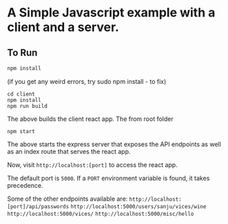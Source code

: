 # A Simple Javascript example with a client and a server.

## To Run

```javascript
npm install
```

(if you get any weird errors, try sudo npm install - to fix)

```
cd client
npm install
npm run build
```

The above builds the client react app.
The from root folder

```
npm start
```

The above starts the express server that exposes the API endpoints as well as an index route that serves the react app.

Now, visit `http://localhost:[port]` to access the react app.

The default port is `5000`. If a `PORT` environment variable is found, it takes precedence.

Some of the other endpoints available are:
`http://localhost:[port]/api/passwords`
`http://localhost:5000/users/sanju/vices/wine`
`http://localhost:5000/vices/`
`http://localhost:5000/misc/hello`
